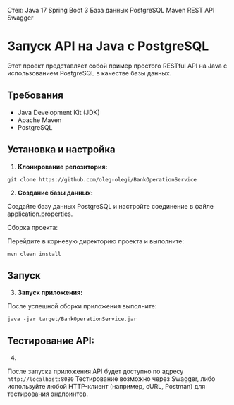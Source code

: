 Стек: Java 17 Spring Boot 3 База данных PostgreSQL Maven REST API Swagger 
# Запуск API на Java с PostgreSQL

Этот проект представляет собой пример простого RESTful API на Java с использованием PostgreSQL в качестве базы данных.

## Требования

- Java Development Kit (JDK)
- Apache Maven
- PostgreSQL

## Установка и настройка

1. **Клонирование репозитория:**

```
git clone https://github.com/oleg-olegi/BankOperationService 
```

2. **Создание базы данных:**

Создайте базу данных PostgreSQL и настройте соединение в файле application.properties.

Сборка проекта:

Перейдите в корневую директорию проекта и выполните: 

```
mvn clean install
```

## Запуск

3. **Запуск приложения:**

После успешной сборки приложения выполните:

```
java -jar target/BankOperationService.jar
 ```
## Тестирование API:

4. 
После запуска приложения API будет доступно по адресу `http://localhost:8080`
Тестирование возможно через Swagger, либо
 используйте любой HTTP-клиент (например, cURL, Postman) для тестирования эндпоинтов.